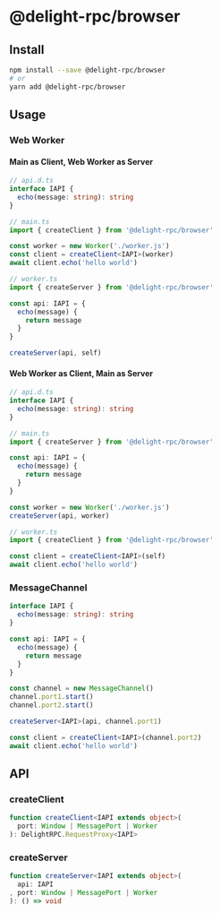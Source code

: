 # @delight-rpc/browser
## Install
```sh
npm install --save @delight-rpc/browser
# or
yarn add @delight-rpc/browser
```

## Usage
### Web Worker
#### Main as Client, Web Worker as Server
```ts
// api.d.ts
interface IAPI {
  echo(message: string): string
}

// main.ts
import { createClient } from '@delight-rpc/browser'

const worker = new Worker('./worker.js')
const client = createClient<IAPI>(worker)
await client.echo('hello world')

// worker.ts
import { createServer } from '@delight-rpc/browser'

const api: IAPI = {
  echo(message) {
    return message
  }
}

createServer(api, self)
```

#### Web Worker as Client, Main as Server
```ts
// api.d.ts
interface IAPI {
  echo(message: string): string
}

// main.ts
import { createServer } from '@delight-rpc/browser'

const api: IAPI = {
  echo(message) {
    return message
  }
}

const worker = new Worker('./worker.js')
createServer(api, worker)

// worker.ts
import { createClient } from '@delight-rpc/browser'

const client = createClient<IAPI>(self)
await client.echo('hello world')
```

### MessageChannel
```ts
interface IAPI {
  echo(message: string): string
}

const api: IAPI = {
  echo(message) {
    return message
  }
}

const channel = new MessageChannel()
channel.port1.start()
channel.port2.start()

createServer<IAPI>(api, channel.port1)

const client = createClient<IAPI>(channel.port2)
await client.echo('hello world')
```

## API
### createClient
```ts
function createClient<IAPI extends object>(
  port: Window | MessagePort | Worker
): DelightRPC.RequestProxy<IAPI>
```

### createServer
```ts
function createServer<IAPI extends object>(
  api: IAPI
, port: Window | MessagePort | Worker
): () => void
```
